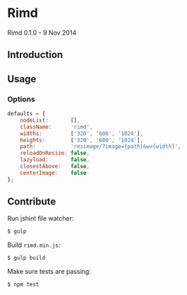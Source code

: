 Rimd
============

Rimd 0.1.0 - 9 Nov 2014

Introduction
------------

Usage
-----

### Options

```js
defaults = {
	nodeList:       [],
	className:      'rimd',
	widths:         ['320', '600', '1024'],
	heights:        ['320', '600', '1024'],
	path:           'resimage/?image={path}&w={width}',
	reloadOnResize: false,
	lazyload:       false,
	closestAbove:   false,
	centerImage:    false
};
```

Contribute
----------

Run jshint file watcher:

```bash
$ gulp
```

Build `rimd.min.js`:

```bash
$ gulp build
```

Make sure tests are passing:

```bash
$ npm test
```